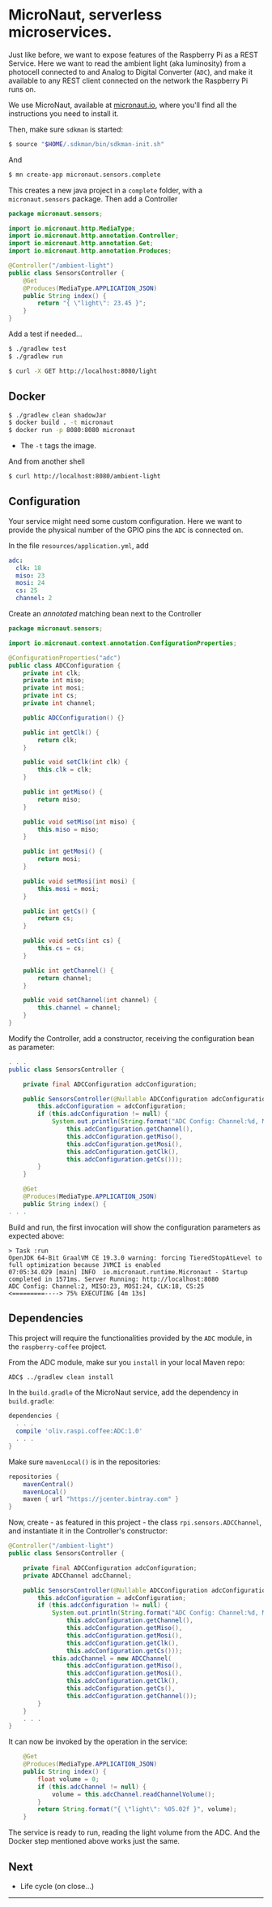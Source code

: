 # MicroNaut, serverless microservices.
Just like before, we want to expose features of the Raspberry Pi as a REST Service.
Here we want to read the ambient light (aka luminosity) from a photocell connected to and 
Analog to Digital Converter (`ADC`), and make it available to any REST client connected on the network the Raspberry Pi runs on.

We use MicroNaut, available at [micronaut.io](https://micronaut.io/), where you'll find all the instructions you need
to install it.

Then, make sure `sdkman` is started:
```bash
$ source "$HOME/.sdkman/bin/sdkman-init.sh"
```
And
```bash
$ mn create-app micronaut.sensors.complete
```
This creates a new java project in a `complete` folder, with a `micronaut.sensors` package. 
Then add a Controller
```java
package micronaut.sensors;

import io.micronaut.http.MediaType;
import io.micronaut.http.annotation.Controller;
import io.micronaut.http.annotation.Get;
import io.micronaut.http.annotation.Produces;

@Controller("/ambient-light") 
public class SensorsController {
    @Get 
    @Produces(MediaType.APPLICATION_JSON) 
    public String index() {
        return "{ \"light\": 23.45 }"; 
    }
}
```
Add a test if needed...

```bash
$ ./gradlew test
$ ./gradlew run
```

```bash
$ curl -X GET http://localhost:8080/light
```

## Docker

```bash
$ ./gradlew clean shadowJar
$ docker build . -t micronaut
$ docker run -p 8080:8080 micronaut
```
- The `-t` tags the image.

And from another shell
```bash
$ curl http://localhost:8080/ambient-light
```

## Configuration
Your service might need some custom configuration. Here we want to provide the physical number of
the GPIO pins the `ADC` is connected on. 

In the file `resources/application.yml`, add
```yaml
adc:
  clk: 18
  miso: 23
  mosi: 24
  cs: 25
  channel: 2
```
Create an _annotated_ matching bean next to the Controller
```java
package micronaut.sensors;

import io.micronaut.context.annotation.ConfigurationProperties;

@ConfigurationProperties("adc")
public class ADCConfiguration {
	private int clk;
	private int miso;
	private int mosi;
	private int cs;
	private int channel;

	public ADCConfiguration() {}

	public int getClk() {
		return clk;
	}

	public void setClk(int clk) {
		this.clk = clk;
	}

	public int getMiso() {
		return miso;
	}

	public void setMiso(int miso) {
		this.miso = miso;
	}

	public int getMosi() {
		return mosi;
	}

	public void setMosi(int mosi) {
		this.mosi = mosi;
	}

	public int getCs() {
		return cs;
	}

	public void setCs(int cs) {
		this.cs = cs;
	}

	public int getChannel() {
		return channel;
	}

	public void setChannel(int channel) {
		this.channel = channel;
	}
}
```
Modify the Controller, add a constructor, receiving the configuration bean as parameter:
```java
. . .
public class SensorsController {

    private final ADCConfiguration adcConfiguration;

    public SensorsController(@Nullable ADCConfiguration adcConfiguration) {
        this.adcConfiguration = adcConfiguration;
        if (this.adcConfiguration != null) {
            System.out.println(String.format("ADC Config: Channel:%d, MISO:%d, MOSI:%d, CLK:%d, CS:%d",
                this.adcConfiguration.getChannel(),
                this.adcConfiguration.getMiso(),
                this.adcConfiguration.getMosi(),
                this.adcConfiguration.getClk(),
                this.adcConfiguration.getCs()));
        }
    }

    @Get
    @Produces(MediaType.APPLICATION_JSON)
    public String index() {
. . .
```
Build and run, the first invocation will show the configuration parameters as expected above:
```
> Task :run
OpenJDK 64-Bit GraalVM CE 19.3.0 warning: forcing TieredStopAtLevel to full optimization because JVMCI is enabled
07:05:34.029 [main] INFO  io.micronaut.runtime.Micronaut - Startup completed in 1571ms. Server Running: http://localhost:8080
ADC Config: Channel:2, MISO:23, MOSI:24, CLK:18, CS:25
<=========----> 75% EXECUTING [4m 13s]
```

## Dependencies
This project will require the functionalities provided by the `ADC` module,
in the `raspberry-coffee` project.

From the ADC module, make sur you `install` in your local Maven repo:
```bash
ADC$ ../gradlew clean install
```

In the `build.gradle` of the MicroNaut service, add the dependency in `build.gradle`:
```groovy
dependencies {
  . . .
  compile 'oliv.raspi.coffee:ADC:1.0'
  . . .
}
```
Make sure `mavenLocal()` is in the repositories:
```groovy
repositories {
    mavenCentral()
    mavenLocal()
    maven { url "https://jcenter.bintray.com" }
}
```

Now, create - as featured in this project - the class `rpi.sensors.ADCChannel`, and instantiate it in the Controller's constructor:
```java
@Controller("/ambient-light")
public class SensorsController {

    private final ADCConfiguration adcConfiguration;
    private ADCChannel adcChannel;

    public SensorsController(@Nullable ADCConfiguration adcConfiguration) {
        this.adcConfiguration = adcConfiguration;
        if (this.adcConfiguration != null) {
            System.out.println(String.format("ADC Config: Channel:%d, MISO:%d, MOSI:%d, CLK:%d, CS:%d",
                this.adcConfiguration.getChannel(),
                this.adcConfiguration.getMiso(),
                this.adcConfiguration.getMosi(),
                this.adcConfiguration.getClk(),
                this.adcConfiguration.getCs()));
            this.adcChannel = new ADCChannel(
                this.adcConfiguration.getMiso(),
                this.adcConfiguration.getMosi(),
                this.adcConfiguration.getClk(),
                this.adcConfiguration.getCs(),
                this.adcConfiguration.getChannel());
        }
    }
    . . .
}
```
It can now be invoked by the operation in the service:
```java
    @Get
    @Produces(MediaType.APPLICATION_JSON)
    public String index() {
        float volume = 0;
        if (this.adcChannel != null) {
            volume = this.adcChannel.readChannelVolume();
        }
        return String.format("{ \"light\": %05.02f }", volume);
    }
```

The service is ready to run, reading the light volume from the ADC.
And the Docker step mentioned above works just the same.

## Next 
- Life cycle (on close...)

---
